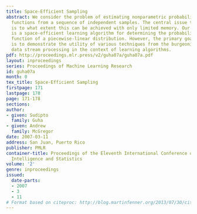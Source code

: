 ```yaml
---
title: Space-Efficient Sampling
abstract: We consider the problem of estimating nonparametric probability density
  functions from a sequence of independent samples. The central issue that we address
  is to what extent this can be achieved with only limited memory. Our main result
  is a space-efficient learning algorithm for determining the probability density
  function of a piecewise-linear distribution. However, the primary goal of this paper
  is to demonstrate the utility of various techniques from the burgeoning field of
  data stream processing in the context of learning algorithms.
pdf: http://proceedings.mlr.press/v2/guha07a/guha07a.pdf
layout: inproceedings
series: Proceedings of Machine Learning Research
id: guha07a
month: 0
tex_title: Space-Efficient Sampling
firstpage: 171
lastpage: 178
page: 171-178
sections: 
author:
- given: Sudipto
  family: Guha
- given: Andrew
  family: McGregor
date: 2007-03-11
address: San Juan, Puerto Rico
publisher: PMLR
container-title: Proceedings of the Eleventh International Conference on Artificial
  Intelligence and Statistics
volume: '2'
genre: inproceedings
issued:
  date-parts:
  - 2007
  - 3
  - 11
# Format based on citeproc: http://blog.martinfenner.org/2013/07/30/citeproc-yaml-for-bibliographies/
---
```

